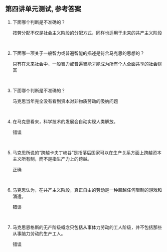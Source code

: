 ##	第四讲单元测试, 参考答案

1.	下面哪个判断是不准确的？

	按劳分配不仅是社会主义阶段的分配方式，同样也适用于未来的共产主义阶段

	<br>

2.	下面哪一项关于一般智力或普遍智能的描述是符合马克思的思想的？

	只有在未来社会中，一般智力或普遍智能才能成为所有个人全面共享的社会财富

	<br>

3.	下面哪个判断是不准确的？

	马克思当年完全没有看到资本对非物质劳动的吸纳问题

	<br>

4.	在马克思看来，科学技术的发展会自动实现人类解放。

	错误

	<br>

5.	马克思所说的“跨越卡夫丁峡谷”是指落后国家可以在生产关系方面上跨越资本主义所有制，而不是指生产力上的跨越。

	正确

	<br>

6.	马克思认为，在共产主义阶段，真正自由的劳动是一种超越任何限制的游戏和消遣。

	错误

	<br>

7.	马克思恩格斯的无产阶级概念只包括从事体力劳动的工人阶级，并不包括那些从事脑力劳动的生产工人。

	错误

	<br>

